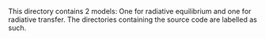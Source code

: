 This directory contains 2 models: One for radiative equilibrium and one for radiative transfer. The directories containing the source code are labelled as such.